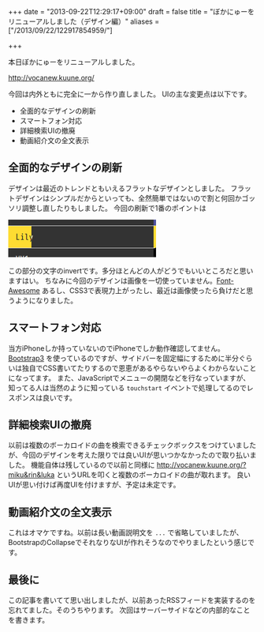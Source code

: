 +++
date = "2013-09-22T12:29:17+09:00"
draft = false
title = "ぼかにゅーをリニューアルしました（デザイン編）"
aliases = ["/2013/09/22/122917854959/"]

+++

本日ぼかにゅーをリニューアルしました。

http://vocanew.kuune.org/

今回は内外ともに完全に一から作り直しました。
UIの主な変更点は以下です。

* 全面的なデザインの刷新
* スマートフォン対応
* 詳細検索UIの撤廃
* 動画紹介文の全文表示


## 全面的なデザインの刷新

デザインは最近のトレンドともいえるフラットなデザインとしました。
フラットデザインはシンプルだからといっても、全然簡単ではないので割と何回かゴッソリ調整し直したりもしました。
今回の刷新で1番のポイントは

![sidebar.png](/image/50ad3cac-1e23-5840-8cbb-26925e3f0c14.png)

この部分の文字のinvertです。多分ほとんどの人がどうでもいいところだと思いますはい。
ちなみに今回のデザインは画像を一切使っていません。[Font-Awesome](http://fortawesome.github.io/Font-Awesome/) あるし、CSS3で表現力上がったし、最近は画像使ったら負けだと思うようになりました。


## スマートフォン対応

当方iPhoneしか持っていないのでiPhoneでしか動作確認してません。
[Bootstrap3](http://getbootstrap.com/) を使っているのですが、サイドバーを固定幅にするために半分ぐらいは独自でCSS書いてたりするので恩恵があるやらないやらよくわからないことになってます。
また、JavaScriptでメニューの開閉などを行なっていますが、知ってる人は当然のように知っている `touchstart` イベントで処理してるのでレスポンスは良いです。


## 詳細検索UIの撤廃

以前は複数のボーカロイドの曲を検索できるチェックボックスをつけていましたが、今回のデザインを考えた限りでは良いUIが思いつかなかったので取り払いました。
機能自体は残しているので以前と同様に http://vocanew.kuune.org/?miku&rin&luka というURLを叩くと複数のボーカロイドの曲が取れます。
良いUIが思い付けば再度UIを付けますが、予定は未定です。


## 動画紹介文の全文表示

これはオマケですね。以前は長い動画説明文を `...` で省略していましたが、BootstrapのCollapseでそれなりなUIが作れそうなのでやりましたという感じです。


## 最後に

この記事を書いてて思い出しましたが、以前あったRSSフィードを実装するのを忘れてました。そのうちやります。
次回はサーバーサイドなどの内部的なことを書きます。
